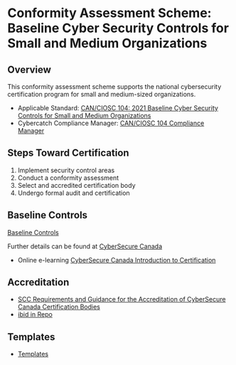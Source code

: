 # Conformity Assessment Scheme: Baseline Cyber Security Controls for Small and Medium Organizations

## Overview

This conformity assessment scheme supports the national cybersecurity certification program for small and medium-sized organizations.

* Applicable Standard: [CAN/CIOSC 104: 2021 Baseline Cyber Security Controls for Small and Medium Organizations](https://dgc-cgn.org/standards/find-a-standard/standards-in-cybersecurity/cybersecurity-smes/)
* Cybercatch Compliance Manager: [CAN/CIOSC 104 Compliance Manager](https://dgc-cgn.org/can-ciosc-104-compliance-manager/)

## Steps Toward Certification

1. Implement security control areas
2. Conduct a conformity assessment
3. Select and accredited certification body
4. Undergo formal audit and certification

## Baseline Controls

[Baseline Controls](./scheme/baseline-controls.md)

Further details can be found at [CyberSecure Canada](https://ised-isde.canada.ca/site/cybersecure-canada/en)

* Online e-learning [CyberSecure Canada Introduction to Certification](https://learning-apprentissage.ised-isde.canada.ca/course/index.php?categoryid=52)

## Accreditation

* [SCC Requirements and Guidance for the Accreditation of CyberSecure Canada Certification Bodies](https://www.scc.ca/en/about-scc/publications/requirements-and-procedures-accreditation/accreditation-of-cybersecure-canada-certification-bodies) 
* [ibid in Repo](./pubs/ASB_RG_CyberSecure-Canada-AP_v4_2020-12-17%20(1).pdf)


## Templates

* [Templates](./scheme/templates/tools-templates.md)
